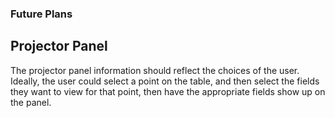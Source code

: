 ### Future Plans

## Projector Panel

The projector panel information should reflect the choices of the user. Ideally, the user could select a point on the table, and then select the fields they want to view for that point, then have the appropriate fields show up on the panel.